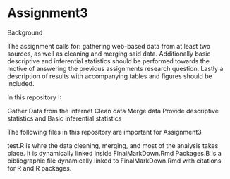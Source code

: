 Assignment3
===========
Background

The assignment calls for: gathering web-based data from at least two sources, as well as cleaning and merging said data. Additionally basic descriptive and inferential statistics should be performed towards the motive of answering the previous assignments research question. Lastly a description of results with accompanying tables and figures should be included.

In this repository I: 

Gather Data from the internet 
Clean data 
Merge data
Provide descriptive statistics and
Basic inferential statistics 

The following files in this repository are important for Assignment3

test.R is whre the data cleaning, merging, and most of the analysis takes place. It is dynamically linked inside FinalMarkDown.Rmd
Packages.B is a bibliographic file dynamically linked to FinalMarkDown.Rmd with citations for R and R packages.
